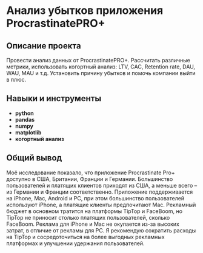 # Анализ убытков приложения ProcrastinatePRO+
## Описание проекта
Провести анализ данных от ProcrastinatePRO+. Рассчитать различные метрики, использовать когортный анализ: LTV, CAC, Retention rate, DAU, WAU, MAU и т.д. Установить причину убытков и помочь компании выйти в плюс.
## Навыки и инструменты
- **python**
- **pandas**
- **numpy**
- **matplotlib**
- **когортный анализ**
## Общий вывод
Моё исследование показало, что приложение Procrastinate Pro+ доступно в США, Британии, Франции и Германии. Большинство пользователей и платящих клиентов приходят из США, а меньше всего – из Германии и Франции соответственно. Приложение поддерживается на iPhone, Mac, Android и PC, при этом большинство пользователей используют iPhone, а платящие клиенты предпочитают Mac. Рекламный бюджет в основном тратится на платформы TipTop и FaceBoom, но TipTop не приносит столько платящих пользователей, сколько FaceBoom. Реклама для iPhone и Mac не окупается из-за высоких затрат, в отличие от рекламы для PC. Я рекомендую сократить расходы на TipTop и сосредоточиться на более выгодных рекламных платформах и улучшении удержания пользователей.


